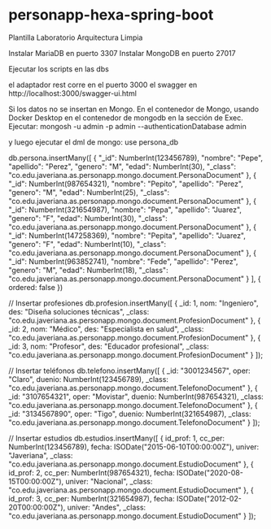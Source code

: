 # personapp-hexa-spring-boot
Plantilla Laboratorio Arquitectura Limpia

Instalar MariaDB en puerto 3307
Instalar MongoDB en puerto 27017

Ejecutar los scripts en las dbs

el adaptador rest corre en el puerto 3000
el swagger en http://localhost:3000/swagger-ui.html

Si los datos no se insertan en Mongo. En el contenedor de Mongo, usando Docker Desktop en el contenedor de mongodb en la sección de Exec. Ejecutar: 
mongosh -u admin -p admin --authenticationDatabase admin

y luego ejecutar el dml de mongo: 
use persona_db

db.persona.insertMany([
	{
		"_id": NumberInt(123456789),
		"nombre": "Pepe",
		"apellido": "Perez",
		"genero": "M",
		"edad": NumberInt(30),
		"_class": "co.edu.javeriana.as.personapp.mongo.document.PersonaDocument"
	},
	{
		"_id": NumberInt(987654321),
		"nombre": "Pepito",
		"apellido": "Perez",
		"genero": "M",
		"edad": NumberInt(25),
		"_class": "co.edu.javeriana.as.personapp.mongo.document.PersonaDocument"
	},
	{
		"_id": NumberInt(321654987),
		"nombre": "Pepa",
		"apellido": "Juarez",
		"genero": "F",
		"edad": NumberInt(30),
		"_class": "co.edu.javeriana.as.personapp.mongo.document.PersonaDocument"
	},
	{
		"_id": NumberInt(147258369),
		"nombre": "Pepita",
		"apellido": "Juarez",
		"genero": "F",
		"edad": NumberInt(10),
		"_class": "co.edu.javeriana.as.personapp.mongo.document.PersonaDocument"
	},
	{
		"_id": NumberInt(963852741),
		"nombre": "Fede",
		"apellido": "Perez",
		"genero": "M",
		"edad": NumberInt(18),
		"_class": "co.edu.javeriana.as.personapp.mongo.document.PersonaDocument"
	}
], { ordered: false })

// Insertar profesiones
db.profesion.insertMany([
  { _id: 1, nom: "Ingeniero", des: "Diseña soluciones técnicas", _class: "co.edu.javeriana.as.personapp.mongo.document.ProfesionDocument" },
  { _id: 2, nom: "Médico", des: "Especialista en salud", _class: "co.edu.javeriana.as.personapp.mongo.document.ProfesionDocument" },
  { _id: 3, nom: "Profesor", des: "Educador profesional", _class: "co.edu.javeriana.as.personapp.mongo.document.ProfesionDocument" }
]);

// Insertar teléfonos
db.telefono.insertMany([
  { _id: "3001234567", oper: "Claro", duenio: NumberInt(123456789), _class: "co.edu.javeriana.as.personapp.mongo.document.TelefonoDocument" },
  { _id: "3107654321", oper: "Movistar", duenio: NumberInt(987654321), _class: "co.edu.javeriana.as.personapp.mongo.document.TelefonoDocument" },
  { _id: "3134567890", oper: "Tigo", duenio: NumberInt(321654987), _class: "co.edu.javeriana.as.personapp.mongo.document.TelefonoDocument" }
]);

// Insertar estudios
db.estudios.insertMany([
  { id_prof: 1, cc_per: NumberInt(123456789), fecha: ISODate("2015-06-10T00:00:00Z"), univer: "Javeriana", _class: "co.edu.javeriana.as.personapp.mongo.document.EstudioDocument" },
  { id_prof: 2, cc_per: NumberInt(987654321), fecha: ISODate("2020-08-15T00:00:00Z"), univer: "Nacional", _class: "co.edu.javeriana.as.personapp.mongo.document.EstudioDocument" },
  { id_prof: 3, cc_per: NumberInt(321654987), fecha: ISODate("2012-02-20T00:00:00Z"), univer: "Andes", _class: "co.edu.javeriana.as.personapp.mongo.document.EstudioDocument" }
]);

